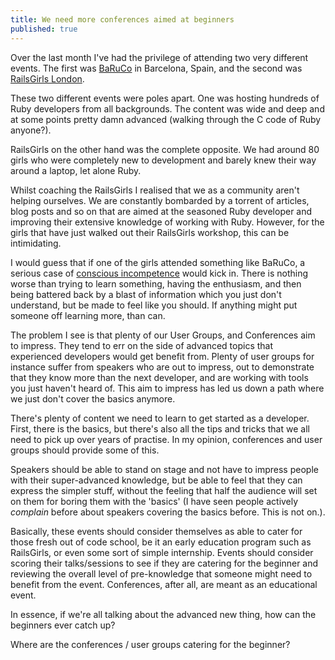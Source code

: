```yaml
---
title: We need more conferences aimed at beginners
published: true
---
```


Over the last month I've had the privilege of attending two very different events.  The first was [BaRuCo](http://www.baruco.org/) in Barcelona, Spain, and the second was [RailsGirls London](http://railsgirls.co.uk/london/events/3).

These two different events were poles apart.  One was hosting hundreds of Ruby developers from all backgrounds.  The content was wide and deep and at some points pretty damn advanced (walking through the C code of Ruby anyone?).

RailsGirls on the other hand was the complete opposite.  We had around 80 girls who were completely new to development and barely knew their way around a laptop, let alone Ruby.

Whilst coaching the RailsGirls I realised that we as a community aren't helping ourselves.  We are constantly bombarded by a torrent of articles, blog posts and so on that are aimed at the seasoned Ruby developer and improving their extensive knowledge of working with Ruby. However, for the girls that have just walked out their RailsGirls workshop, this can be intimidating.

I would guess that if one of the girls attended something like BaRuCo, a serious case of [conscious incompetence](http://en.wikipedia.org/wiki/Four_stages_of_competence) would kick in.  There is nothing worse than trying to learn something, having the enthusiasm, and then being battered back by a blast of information which you just don't understand, but be made to feel like you should.  If anything might put someone off learning more, than can.

The problem I see is that plenty of our User Groups, and Conferences aim to impress.  They tend to err on the side of advanced topics that experienced developers would get benefit from.  Plenty of user groups for instance suffer from speakers who are out to impress, out to demonstrate that they know more than the next developer, and are working with tools you just haven't heard of.  This aim to impress has led us down a path where we just don't cover the basics anymore.

There's plenty of content we need to learn to get started as a developer.  First, there is the basics, but there's also all the tips and tricks that we all need to pick up over years of practise.  In my opinion, conferences and user groups should provide some of this.  

Speakers should be able to stand on stage and not have to impress people with their super-advanced knowledge, but be able to feel that they can express the simpler stuff, without the feeling that half the audience will set on them for boring them with the 'basics' (I have seen people actively _complain_ before about speakers covering the basics before.  This is not on.).  

Basically, these events should consider themselves as able to cater for those fresh out of code school, be it an early education program such as RailsGirls, or even some sort of simple internship.  Events should consider scoring their talks/sessions to see if they are catering for the beginner and reviewing the overall level of pre-knowledge that someone might need to benefit from the event.  Conferences, after all, are meant as an educational event.

In essence, if we're all talking about the advanced new thing, how can the beginners ever catch up?  

Where are the conferences / user groups catering for the beginner?